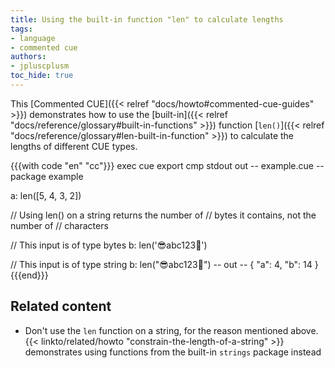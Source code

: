 ```yaml
---
title: Using the built-in function "len" to calculate lengths
tags:
- language
- commented cue
authors:
- jpluscplusm
toc_hide: true
---
```


This [Commented CUE]({{< relref "docs/howto#commented-cue-guides" >}})
demonstrates how to use the
[built-in]({{< relref "docs/reference/glossary#built-in-functions" >}})
function
[`len()`]({{< relref "docs/reference/glossary#len-built-in-function" >}})
to calculate the lengths of different CUE types.

{{{with code "en" "cc"}}}
exec cue export
cmp stdout out
-- example.cue --
package example

a: len([5, 4, 3, 2])

// Using len() on a string returns the number of
// bytes it contains, not the number of
// characters

// This input is of type bytes
b: len('😎abc123🥶')

// This input is of type string
b: len("😎abc123🥶")
-- out --
{
    "a": 4,
    "b": 14
}
{{{end}}}

## Related content

- Don't use the `len` function on a string, for the reason mentioned above.\
  {{< linkto/related/howto "constrain-the-length-of-a-string" >}}
  demonstrates using functions from the built-in `strings` package instead
